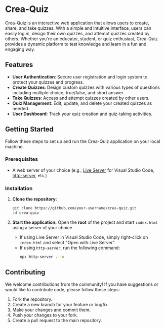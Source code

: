 
# Crea-Quiz

Crea-Quiz is an interactive web application that allows users to create, share, and take quizzes. With a simple and intuitive interface, users can easily log in, design their own quizzes, and attempt quizzes created by others. Whether you're an educator, student, or quiz enthusiast, Crea-Quiz provides a dynamic platform to test knowledge and learn in a fun and engaging way.

## Features

- **User Authentication**: Secure user registration and login system to protect your quizzes and progress.
- **Create Quizzes**: Design custom quizzes with various types of questions including multiple choice, true/false, and short answer.
- **Take Quizzes**: Access and attempt quizzes created by other users.
- **Quiz Management**: Edit, update, and delete your created quizzes as needed.
- **User Dashboard**: Track your quiz creation and quiz-taking activities.

## Getting Started

Follow these steps to set up and run the Crea-Quiz application on your local machine.

### Prerequisites

- A web server of your choice (e.g., [Live Server](https://marketplace.visualstudio.com/items?itemName=ritwickdey.LiveServer) for Visual Studio Code, [http-server](https://www.npmjs.com/package/http-server), etc.)

### Installation

1. **Clone the repository:**
    ```bash
    git clone https://github.com/your-username/crea-quiz.git
    cd crea-quiz
    ```

2. **Start the application:**
    Open the **root** of the project and start `index.html` using a server of your choice.
    - If using Live Server in Visual Studio Code, simply right-click on `index.html` and select "Open with Live Server".
    - If using `http-server`, run the following command:
      ```bash
      npx http-server . -o
      ```



## Contributing

We welcome contributions from the community! If you have suggestions or would like to contribute code, please follow these steps:

1. Fork the repository.
2. Create a new branch for your feature or bugfix.
3. Make your changes and commit them.
4. Push your changes to your fork.
5. Create a pull request to the main repository.



